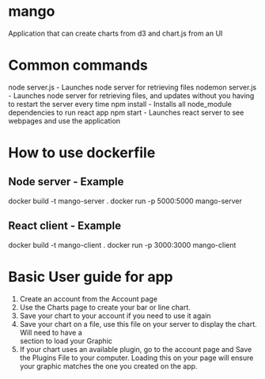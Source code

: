 # mango

Application that can create charts from d3 and chart.js from an UI

# Common commands

node server.js - Launches node server for retrieving files
nodemon server.js - Launches node server for retrieving files, and updates without you having to restart the server every time
npm install - Installs all node_module dependencies to run react app
npm start - Launches react server to see webpages and use the application

# How to use dockerfile

## Node server - Example

docker build -t mango-server .
docker run -p 5000:5000 mango-server

## React client - Example

docker build -t mango-client .
docker run -p 3000:3000 mango-client

# Basic User guide for app

1. Create an account from the Account page
2. Use the Charts page to create your bar or line chart.
3. Save your chart to your account if you need to use it again
4. Save your chart on a file, use this file on your server to display the chart. Will need to have a <div id="chart"></div> section to load your Graphic
5. If your chart uses an available plugin, go to the account page and Save the Plugins File to your computer. Loading this on your page will ensure your graphic matches the one you created on the app.
